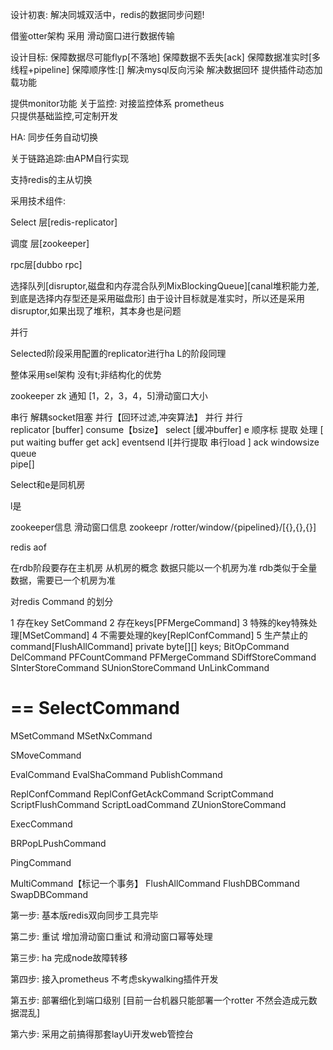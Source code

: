 设计初衷:
解决同城双活中，redis的数据同步问题!

借鉴otter架构
采用 滑动窗口进行数据传输



设计目标:
保障数据尽可能flyp[不落地]
保障数据不丢失[ack]
保障数据准实时[多线程+pipeline]
保障顺序性:[]
解决mysql反向污染
解决数据回环
提供插件动态加载功能

提供monitor功能
关于监控: 对接监控体系 prometheus  
只提供基础监控,可定制开发

HA: 同步任务自动切换

关于链路追踪:由APM自行实现 

支持redis的主从切换


采用技术组件:


Select 层[redis-replicator]


调度 层[zookeeper]


rpc层[dubbo rpc]



选择队列[disruptor,磁盘和内存混合队列MixBlockingQueue][canal堆积能力差,到底是选择内存型还是采用磁盘形]
由于设计目标就是准实时，所以还是采用disruptor,如果出现了堆积，其本身也是问题





并行




Selected阶段采用配置的replicator进行ha
L的阶段同理



整体采用sel架构 没有t;非结构化的优势

zookeeper                                                                             zk 通知 [1，2，3，4，5]滑动窗口大小           

串行       解耦socket阻塞                 并行【回环过滤,冲突算法】  并行                                                  并行     
replicator [buffer] consume【bsize】  select [缓冲buffer]  e 顺序标 提取 处理  [ put waiting buffer get ack]    eventsend        l[并行提取 串行load ] ack
                     windowsize
                           queue   
pipe[]




Select和e是同机房

l是






zookeeper信息
滑动窗口信息
zookeepr
/rotter/window/{pipelined}/[{},{},{}]
















redis aof 





在rdb阶段要存在主机房 从机房的概念  数据只能以一个机房为准 
rdb类似于全量数据，需要已一个机房为准




对redis Command 的划分

1  存在key SetCommand
2  存在keys[PFMergeCommand]
3  特殊的key特殊处理[MSetCommand]
4 不需要处理的key[ReplConfCommand]
5 生产禁止的command[FlushAllCommand]
private byte[][] keys;
BitOpCommand
DelCommand
PFCountCommand
PFMergeCommand
SDiffStoreCommand
SInterStoreCommand
SUnionStoreCommand
UnLinkCommand

==
SelectCommand
==





MSetCommand
MSetNxCommand

SMoveCommand

EvalCommand
EvalShaCommand
PublishCommand

ReplConfCommand
ReplConfGetAckCommand
ScriptCommand
ScriptFlushCommand
ScriptLoadCommand
ZUnionStoreCommand

ExecCommand


BRPopLPushCommand

PingCommand

MultiCommand【标记一个事务】
FlushAllCommand
FlushDBCommand
SwapDBCommand














第一步:
基本版redis双向同步工具完毕


第二步: 重试
增加滑动窗口重试
和滑动窗口幂等处理

第三步: ha
完成node故障转移

第四步: 接入prometheus 不考虑skywalking插件开发

第五步: 部署细化到端口级别  [目前一台机器只能部署一个rotter 不然会造成元数据混乱]

第六步: 采用之前搞得那套layUi开发web管控台








